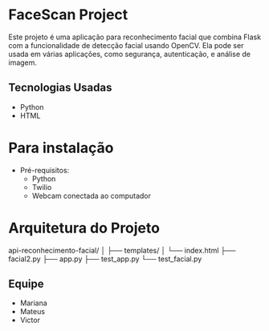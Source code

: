 # FaceScan Project

Este projeto é uma aplicação para reconhecimento facial que combina Flask com a funcionalidade de detecção facial usando OpenCV. Ela pode ser usada em várias aplicações, como segurança, autenticação, e análise de imagem.


## Tecnologias Usadas

- Python
- HTML

# Para instalação
- Pré-requisitos:
   - Python
   - Twilio
   - Webcam conectada ao computador

# Arquitetura do Projeto

api-reconhecimento-facial/
│
├── templates/
│   └── index.html
├── facial2.py
├── app.py
├── test_app.py
└── test_facial.py

## Equipe
- Mariana
- Mateus
- Victor
